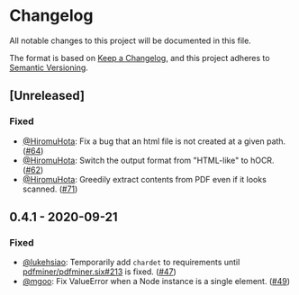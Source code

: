 # Changelog
All notable changes to this project will be documented in this file.

The format is based on [Keep a Changelog](https://keepachangelog.com/en/1.0.0/),
and this project adheres to [Semantic Versioning](https://semver.org/spec/v2.0.0.html).

## [Unreleased]

### Fixed
- [@HiromuHota][HiromuHota]: Fix a bug that an html file is not created at a given path.
  ([#64](https://github.com/HazyResearch/pdftotree/pull/64))
- [@HiromuHota][HiromuHota]: Switch the output format from "HTML-like" to hOCR.
  ([#62](https://github.com/HazyResearch/pdftotree/pull/62))
- [@HiromuHota][HiromuHota]: Greedily extract contents from PDF even if it looks scanned.
  ([#71](https://github.com/HazyResearch/pdftotree/pull/71))

## 0.4.1 - 2020-09-21

### Fixed
- [@lukehsiao][lh]: Temporarily add `chardet` to requirements until
  [pdfminer/pdfminer.six#213](https://github.com/pdfminer/pdfminer.six/issues/213) is fixed.
  ([#47](https://github.com/HazyResearch/pdftotree/issues/47))
- [@mgoo][mgoo]: Fix ValueError when a Node instance is a single element.
  ([#49](https://github.com/HazyResearch/pdftotree/pull/49))

[lh]: https://github.com/lukehsiao
[mgoo]: https://github.com/mgoo
[HiromuHota]: https://github.com/HiromuHota